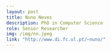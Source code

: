 ```yaml
---
layout: post
title: Nuno Neves
description: PhD in Computer Science
role: Senior Researcher
img: /img/nn.jpeg
link: "http://www.di.fc.ul.pt/~nuno/"
---
```

